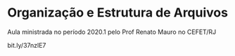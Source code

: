 # Organização e Estrutura de Arquivos

Aula ministrada no período 2020.1 pelo Prof Renato Mauro no CEFET/RJ


bit.ly/37nzlE7
